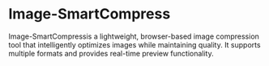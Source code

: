 # Image-SmartCompress
Image-SmartCompressis a lightweight, browser-based image compression tool that intelligently optimizes images while maintaining quality. It supports multiple formats and provides real-time preview functionality.
